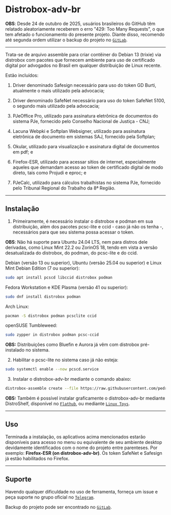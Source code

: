 # Distrobox-adv-br

**OBS**: Desde 24 de outubro de 2025, usuários brasileiros do GitHub têm relatado aleatoriamente receberem o erro "429: Too Many Requests", o que tem afetado o funcionamento do presente projeto. Diante disso, recomendo até segunda ordem utilizar o backup do projeto no [`GitLab`](https://gitlab.com/pedrohqb/distrobox-adv-br).

---

Trata-se de arquivo assemble para criar contêiner do Debian 13 (trixie) via distrobox com pacotes que fornecem ambiente para uso de certificado digital por advogados no Brasil em qualquer distribuição de Linux recente. 

Estão incluídos:

1) Driver denominado Safesign necessário para uso do token GD Burti, atualmente o mais utilizado pela advocacia;
   
3) Driver denominado SafeNet necessário para uso do token SafeNet 5100, o segundo mais utilizado pela advocacia;

4) PJeOffice Pro, utilizado para assinatura eletrônica de documentos do sistema PJe, fornecido pelo Conselho Nacional de Justiça - CNJ;
   
5) Lacuna Webpki e Softplan Websigner, utilizado para assinatura eletrônica de documento em sistemas SAJ, fornecido pela Softplan;
   
6) Okular, utilizado para visualização e assinatura digital de documentos em pdf; e

7) Firefox-ESR, utilizado para acessar sítios de internet, especialmente aqueles que demandam acesso ao token de certificado digital de modo direto, tais como Projudi e eproc; e

8) PJeCalc, utilizado para cálculos trabalhistas no sistema PJe, fornecido pelo Tribunal Regional do Trabalho da 8ª Região.

---

## Instalação

1. Primeiramente, é necessário instalar o distrobox e podman em sua distribuição, além dos pacotes pcsc-lite e ccid - caso já não os tenha -, necessários para que seu sistema possa acessar o token.

**OBS**: Não há suporte para Ubuntu 24.04 LTS, nem para distros dele derivadas, como Linux Mint 22.2 ou ZorinOS 18, tendo em vista a versão desatualizada do distrobox, do podman, do pcsc-lite e do ccid.

Debian (versão 13 ou superior), Ubuntu (versão 25.04 ou superior) e Linux Mint Debian Edition (7 ou superior):

```bash
sudo apt install pcscd libccid distrobox podman
```

Fedora Workstation e KDE Plasma (versão 41 ou superior):

```bash
sudo dnf install distrobox podman
```
Arch Linux:
  
```bash
pacman -S distrobox podman pcsclite ccid
```

openSUSE Tumbleweed:
```bash
sudo zypper in distrobox podman pcsc-ccid
```

**OBS:** Distribuições como Bluefin e Aurora já vêm com distrobox pré-instalado no sistema.

2. Habilitar o pcsc-lite no sistema caso já não esteja:
   
```bash
sudo systemctl enable --now pcscd.service
```

3. Instalar o distrobox-adv-br mediante o comando abaixo:

```bash
distrobox-assemble create --file https://raw.githubusercontent.com/pedrohqb/distrobox-adv-br/refs/heads/main/distrobox-adv-br
```

**OBS:** Também é possível instalar graficamente o distrobox-adv-br mediante DistroShelf, disponível no [`Flathub`](https://flathub.org/apps/com.ranfdev.DistroShelf), ou mediante [`Linux Toys`](https://github.com/psygreg/linuxtoys).

---

## Uso

Terminada a instalação, os aplicativos acima mencionados estarão disponíveis para acesso no menu ou equivalente de seu ambiente desktop devidamente identificados com o nome do projeto entre parenteses. Por exemplo: **Firefox-ESR (on distrobox-adv-br)**. Os token SafeNet e Safesign já estão habilitados no Firefox.

---

## Suporte

Havendo qualquer dificuldade no uso de ferramenta, forneça um issue e peça suporte no grupo oficial no [`Telegram`](https://t.me/advogados_linux).

Backup do projeto pode ser encontrado no [`GitLab`](https://gitlab.com/pedrohqb/distrobox-adv-br).
